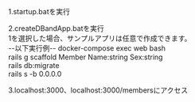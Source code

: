 1.startup.batを実行

2.createDBandApp.batを実行  
 1を選択した場合、サンプルアプリは任意で作成できます。  
 --以下実行例-- 
 docker-compose exec web bash  
 rails g scaffold Member Name:string Sex:string  
 rails db:migrate  
 rails s -b 0.0.0.0  
 
3.localhost:3000、localhost:3000/membersにアクセス
